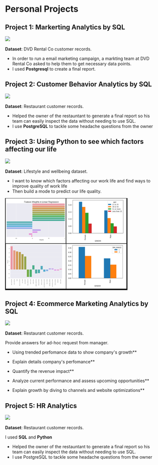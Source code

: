 # Personal Projects

## Project 1: Markerting Analytics by SQL

 [![](https://img.shields.io/badge/Github-View%20on%20Github-blue)](https://github.com/Trisdoan/SQL_Serious_SQL/blob/main/Marketing_Analytics/README.md)

**Dataset**: DVD Rental Co customer records.

* In order to run a email marketing campaign, a markting team at DVD Rental Co asked to help them to get necessary data points. 
* I used **Postgresql** to create a final report.

## Project 2: Customer Behavior Analytics by SQL
 [![](https://img.shields.io/badge/Github-View%20on%20Github-blue)](https://github.com/Trisdoan/SQL_Serious_SQL/blob/main/Danny_Dinner_Analytics/README.md)


**Dataset**: Restaurant customer records.
* Helped the owner of the restauntant to generate a final report so his team can easily inspect the data without needing to use SQL.
* I use **PostgreSQL** to tackle some headache questions from the owner


## Project 3: Using Python to see which factors affecting our life
 [![](https://img.shields.io/badge/Github-View%20on%20Github-blue)](https://github.com/Trisdoan/How-to-have-a-balanced-work-life/blob/main/README.md)


**Dataset**: Lifestyle and wellbeing dataset.

* I want to know which factors affecting our work life and find ways to improve quality of work life
* Then build a mode to predict our life quality.

<img src="images/case3.jpg" width="400"/>




## Project 4: Ecommerce Marketing Analytics by SQL
 [![](https://img.shields.io/badge/Github-View%20on%20Github-blue)](https://github.com/Trisdoan/SQL_Serious_SQL/blob/main/Marketing_Analytics/README.md)


**Dataset**: Restaurant customer records.

Provide answers for ad-hoc request from manager.

* Using trended perfomance data to show company's growth**

* Explain details company's perfomance**

* Quantify the revenue impact**

* Analyze current performance and assess upcoming opportunities**

* Explain growth by diving to channels and website optimizations**


## Project 5: HR Analytics
 [![](https://img.shields.io/badge/Github-View%20on%20Github-blue)](https://github.com/Trisdoan/Ecommerce_Marketing_Analytics/blob/24b3dfaf3440b358b5cbadd9b078527d6414aa25/README.md)


**Dataset**: Restaurant customer records.

I used **SQL** and **Python**
* Helped the owner of the restauntant to generate a final report so his team can easily inspect the data without needing to use SQL.
* I use PostgreSQL to tackle some headache questions from the owner
